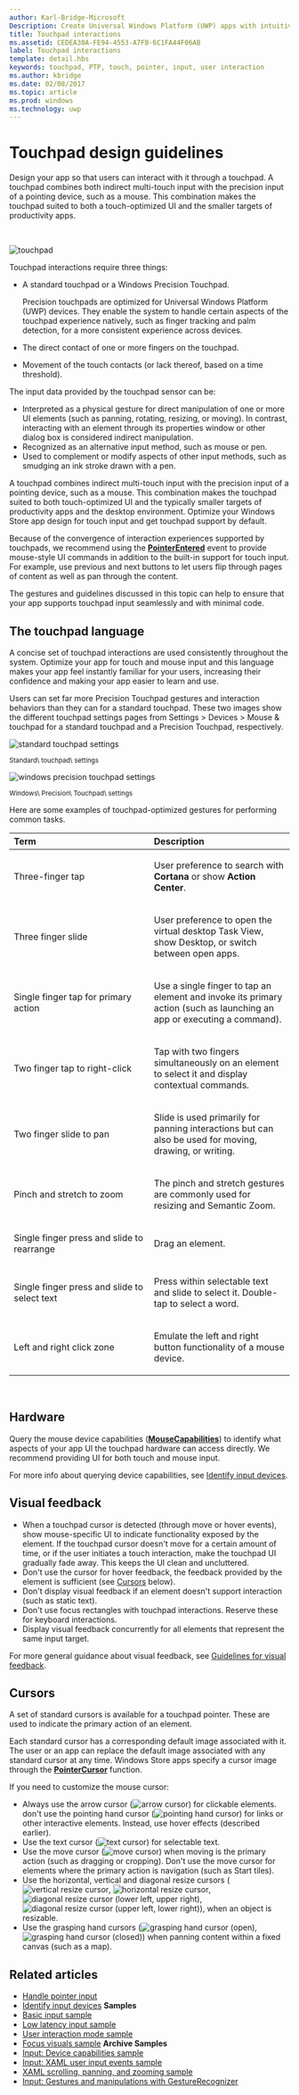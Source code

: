 ---author: Karl-Bridge-MicrosoftDescription: Create Universal Windows Platform (UWP) apps with intuitive and distinctive user interaction experiences that are optimized for touchpad but are functionally consistent across input devices.title: Touchpad interactionsms.assetid: CEDEA30A-FE94-4553-A7FB-6C1FA44F06ABlabel: Touchpad interactionstemplate: detail.hbskeywords: touchpad, PTP, touch, pointer, input, user interactionms.author: kbridgems.date: 02/08/2017ms.topic: articlems.prod: windowsms.technology: uwp---# Touchpad design guidelinesDesign your app so that users can interact with it through a touchpad. A touchpad combines both indirect multi-touch input with the precision input of a pointing device, such as a mouse. This combination makes the touchpad suited to both a touch-optimized UI and the smaller targets of productivity apps. ![touchpad](images/input-patterns/input-touchpad.jpg)Touchpad interactions require three things:-   A standard touchpad or a Windows Precision Touchpad.    Precision touchpads are optimized for Universal Windows Platform (UWP) devices. They enable the system to handle certain aspects of the touchpad experience natively, such as finger tracking and palm detection, for a more consistent experience across devices.-   The direct contact of one or more fingers on the touchpad.-   Movement of the touch contacts (or lack thereof, based on a time threshold).The input data provided by the touchpad sensor can be:-   Interpreted as a physical gesture for direct manipulation of one or more UI elements (such as panning, rotating, resizing, or moving). In contrast, interacting with an element through its properties window or other dialog box is considered indirect manipulation.-   Recognized as an alternative input method, such as mouse or pen.-   Used to complement or modify aspects of other input methods, such as smudging an ink stroke drawn with a pen.A touchpad combines indirect multi-touch input with the precision input of a pointing device, such as a mouse. This combination makes the touchpad suited to both touch-optimized UI and the typically smaller targets of productivity apps and the desktop environment. Optimize your Windows Store app design for touch input and get touchpad support by default.Because of the convergence of interaction experiences supported by touchpads, we recommend using the [**PointerEntered**](https://msdn.microsoft.com/library/windows/apps/br208968) event to provide mouse-style UI commands in addition to the built-in support for touch input. For example, use previous and next buttons to let users flip through pages of content as well as pan through the content.The gestures and guidelines discussed in this topic can help to ensure that your app supports touchpad input seamlessly and with minimal code.## The touchpad languageA concise set of touchpad interactions are used consistently throughout the system. Optimize your app for touch and mouse input and this language makes your app feel instantly familiar for your users, increasing their confidence and making your app easier to learn and use.Users can set far more Precision Touchpad gestures and interaction behaviors than they can for a standard touchpad. These two images show the different touchpad settings pages from Settings &gt; Devices &gt; Mouse & touchpad for a standard touchpad and a Precision Touchpad, respectively.![standard touchpad settings](images/mouse-touchpad-settings-standard.png)<sup>Standard\\ touchpad\\ settings</sup>![windows precision touchpad settings](images/mouse-touchpad-settings-ptp.png)<sup>Windows\\ Precision\\ Touchpad\\ settings</sup>Here are some examples of touchpad-optimized gestures for performing common tasks.<table><colgroup><col width="50%" /><col width="50%" /></colgroup><thead><tr class="header"><th align="left">Term</th><th align="left">Description</th></tr></thead><tbody><tr class="odd"><td align="left"><p>Three-finger tap</p></td><td align="left"><p>User preference to search with <strong>Cortana</strong> or show <strong>Action Center</strong>.</p></td></tr><tr class="even"><td align="left"><p>Three finger slide</p></td><td align="left"><p>User preference to open the virtual desktop Task View, show Desktop, or switch between open apps.</p></td></tr><tr class="odd"><td align="left"><p>Single finger tap for primary action</p></td><td align="left"><p>Use a single finger to tap an element and invoke its primary action (such as launching an app or executing a command).</p></td></tr><tr class="even"><td align="left"><p>Two finger tap to right-click</p></td><td align="left"><p>Tap with two fingers simultaneously on an element to select it and display contextual commands.</p></td></tr><tr class="odd"><td align="left"><p>Two finger slide to pan</p></td><td align="left"><p>Slide is used primarily for panning interactions but can also be used for moving, drawing, or writing.</p></td></tr><tr class="even"><td align="left"><p>Pinch and stretch to zoom</p></td><td align="left"><p>The pinch and stretch gestures are commonly used for resizing and Semantic Zoom.</p></td></tr><tr class="odd"><td align="left"><p>Single finger press and slide to rearrange</p></td><td align="left"><p>Drag an element.</p></td></tr><tr class="even"><td align="left"><p>Single finger press and slide to select text</p></td><td align="left"><p>Press within selectable text and slide to select it. Double-tap to select a word.</p></td></tr><tr class="odd"><td align="left"><p>Left and right click zone</p></td><td align="left"><p>Emulate the left and right button functionality of a mouse device.</p></td></tr></tbody></table> ## HardwareQuery the mouse device capabilities ([**MouseCapabilities**](https://msdn.microsoft.com/library/windows/apps/br225626)) to identify what aspects of your app UI the touchpad hardware can access directly. We recommend providing UI for both touch and mouse input.For more info about querying device capabilities, see [Identify input devices](identify-input-devices.md).## Visual feedback-   When a touchpad cursor is detected (through move or hover events), show mouse-specific UI to indicate functionality exposed by the element. If the touchpad cursor doesn't move for a certain amount of time, or if the user initiates a touch interaction, make the touchpad UI gradually fade away. This keeps the UI clean and uncluttered.-   Don't use the cursor for hover feedback, the feedback provided by the element is sufficient (see [Cursors](#Cursors) below).-   Don't display visual feedback if an element doesn't support interaction (such as static text).-   Don't use focus rectangles with touchpad interactions. Reserve these for keyboard interactions.-   Display visual feedback concurrently for all elements that represent the same input target.For more general guidance about visual feedback, see [Guidelines for visual feedback](https://msdn.microsoft.com/library/windows/apps/hh465342).## CursorsA set of standard cursors is available for a touchpad pointer. These are used to indicate the primary action of an element.Each standard cursor has a corresponding default image associated with it. The user or an app can replace the default image associated with any standard cursor at any time. Windows Store apps specify a cursor image through the [**PointerCursor**](https://msdn.microsoft.com/library/windows/apps/br208273) function.If you need to customize the mouse cursor:-   Always use the arrow cursor (![arrow cursor](images/cursor-arrow.png)) for clickable elements. don't use the pointing hand cursor (![pointing hand cursor](images/cursor-pointinghand.png)) for links or other interactive elements. Instead, use hover effects (described earlier).-   Use the text cursor (![text cursor](images/cursor-text.png)) for selectable text.-   Use the move cursor (![move cursor](images/cursor-move.png)) when moving is the primary action (such as dragging or cropping). Don't use the move cursor for elements where the primary action is navigation (such as Start tiles).-   Use the horizontal, vertical and diagonal resize cursors (![vertical resize cursor](images/cursor-vertical.png), ![horizontal resize cursor](images/cursor-horizontal.png), ![diagonal resize cursor (lower left, upper right)](images/cursor-diagonal2.png), ![diagonal resize cursor (upper left, lower right)](images/cursor-diagonal1.png)), when an object is resizable.-   Use the grasping hand cursors (![grasping hand cursor (open)](images/cursor-pan1.png), ![grasping hand cursor (closed)](images/cursor-pan2.png)) when panning content within a fixed canvas (such as a map).## Related articles* [Handle pointer input](handle-pointer-input.md)* [Identify input devices](identify-input-devices.md)**Samples*** [Basic input sample](http://go.microsoft.com/fwlink/p/?LinkID=620302)* [Low latency input sample](http://go.microsoft.com/fwlink/p/?LinkID=620304)* [User interaction mode sample](http://go.microsoft.com/fwlink/p/?LinkID=619894)* [Focus visuals sample](http://go.microsoft.com/fwlink/p/?LinkID=619895)**Archive Samples*** [Input: Device capabilities sample](http://go.microsoft.com/fwlink/p/?linkid=231530)* [Input: XAML user input events sample](http://go.microsoft.com/fwlink/p/?linkid=226855)* [XAML scrolling, panning, and zooming sample](http://go.microsoft.com/fwlink/p/?linkid=251717)* [Input: Gestures and manipulations with GestureRecognizer](http://go.microsoft.com/fwlink/p/?LinkID=231605) 